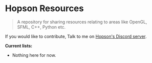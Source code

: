 # Hopson Resources
>A repository for sharing resources relating to areas like OpenGL, SFML, C++, Python etc.

If you would like to contribute, Talk to me on [Hopson's Discord server](https://discord.gg/xvQaysR).

**Current lists:**
- Nothing here for now.
